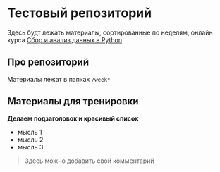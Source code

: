 Тестовый репозиторий
=========

Здесь будт лежать материалы, сортированные по неделям, онлайн курса [Сбор и анализ данных в Python](https://www.coursera.org/learn/data-collection-and-analysis-in-python/home/welcome)

## Про репозиторий

Материалы лежат в папках `/week*` 

## Материалы для тренировки

__Делаем подзаголовок и красивый список__
- мысль 1
- мысль 2
- мысль 3

> Здесь можно добавить свой комментарий
